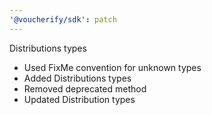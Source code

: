 ```yaml
---
'@voucherify/sdk': patch
---
```


Distributions types

- Used FixMe convention for unknown types
- Added Distributions types
- Removed deprecated method
- Updated Distribution types
